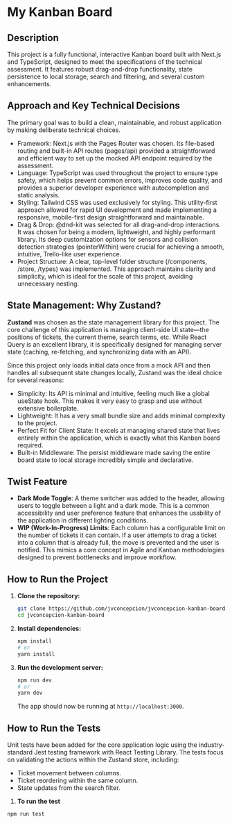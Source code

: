 # My Kanban Board

## Description
This project is a fully functional, interactive Kanban board built with Next.js and TypeScript, designed to meet the specifications of the technical assessment. It features robust drag-and-drop functionality, state persistence to local storage, search and filtering, and several custom enhancements.

## Approach and Key Technical Decisions
The primary goal was to build a clean, maintainable, and robust application by making deliberate technical choices.

- Framework: Next.js with the Pages Router was chosen. Its file-based routing and built-in API routes (pages/api) provided a straightforward and efficient way to set up the mocked API endpoint required by the assessment.
- Language: TypeScript was used throughout the project to ensure type safety, which helps prevent common errors, improves code quality, and provides a superior developer experience with autocompletion and static analysis.
- Styling: Tailwind CSS was used exclusively for styling. This utility-first approach allowed for rapid UI development and made implementing a responsive, mobile-first design straightforward and maintainable.
- Drag & Drop: @dnd-kit was selected for all drag-and-drop interactions. It was chosen for being a modern, lightweight, and highly performant library. Its deep customization options for sensors and collision detection strategies (pointerWithin) were crucial for achieving a smooth, intuitive, Trello-like user experience.
- Project Structure: A clear, top-level folder structure (/components, /store, /types) was implemented. This approach maintains clarity and simplicity, which is ideal for the scale of this project, avoiding unnecessary nesting.

## State Management: Why Zustand?
**Zustand** was chosen as the state management library for this project.
The core challenge of this application is managing client-side UI state—the positions of tickets, the current theme, search terms, etc. While React Query is an excellent library, it is specifically designed for managing server state (caching, re-fetching, and synchronizing data with an API).

Since this project only loads initial data once from a mock API and then handles all subsequent state changes locally, Zustand was the ideal choice for several reasons:

- Simplicity: Its API is minimal and intuitive, feeling much like a global useState hook. This makes it very easy to grasp and use without extensive boilerplate.
- Lightweight: It has a very small bundle size and adds minimal complexity to the project.
- Perfect Fit for Client State: It excels at managing shared state that lives entirely within the application, which is exactly what this Kanban board required.
- Built-in Middleware: The persist middleware made saving the entire board state to local storage incredibly simple and declarative.

## **Twist** Feature

- **Dark Mode Toggle**: A theme switcher was added to the header, allowing users to toggle between a light and a dark mode. This is a common accessibility and user preference feature that enhances the usability of the application in different lighting conditions.
- **WIP (Work-In-Progress) Limits**: Each column has a configurable limit on the number of tickets it can contain. If a user attempts to drag a ticket into a column that is already full, the move is prevented and the user is notified. This mimics a core concept in Agile and Kanban methodologies designed to prevent bottlenecks and improve workflow.

## How to Run the Project

1. **Clone the repository:**
   ```sh
   git clone https://github.com/jvconcepcion/jvconcepcion-kanban-board.git
   cd jvconcepcion-kanban-board
   ```

2. **Install dependencies:**
   ```sh
   npm install
   # or
   yarn install
   ```

3. **Run the development server:**
   ```sh
   npm run dev
   # or
   yarn dev
   ```
   The app should now be running at `http://localhost:3000`.

## How to Run the Tests
Unit tests have been added for the core application logic using the industry-standard Jest testing framework with React Testing Library. The tests focus on validating the actions within the Zustand store, including:

- Ticket movement between columns.
- Ticket reordering within the same column.
- State updates from the search filter.

1. **To run the test**
```sh
npm run test
```